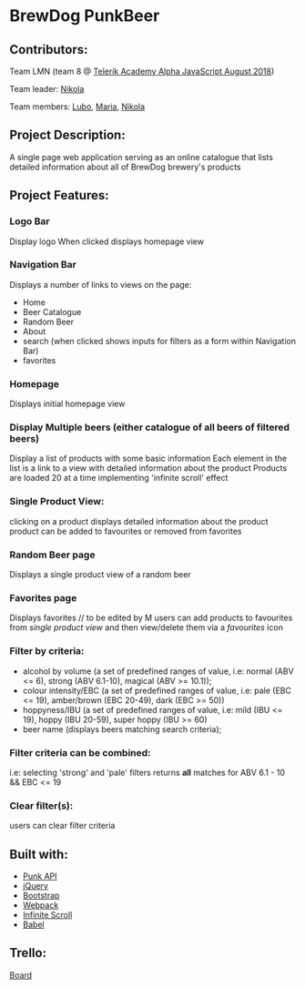 # BrewDog PunkBeer

## Contributors: 
Team LMN (team 8 @ [Telerik Academy Alpha JavaScript August 2018](https://gitlab.com/TelerikAcademy/alpha-js-aug-18))

Team leader: [Nikola](https://gitlab.com/nizlatinov)

Team members: [Lubo](https://my.telerikacademy.com/Users/Lubo777), [Maria](https://my.telerikacademy.com/Users/maria.marinova), [Nikola](https://my.telerikacademy.com/Users/nizlatinov)

## Project Description:
A single page web application serving as an online catalogue that lists detailed information about all of BrewDog brewery's products

## Project Features:
 ### Logo Bar
 Display logo
 When clicked displays homepage view
 
 ### Navigation Bar
 Displays a number of links to views on the page: 
 - Home
 - Beer Catalogue
 - Random Beer
 - About
 - search (when clicked shows inputs for filters as a form within Navigation Bar)
 - favorites
 
 ### Homepage 

 Displays initial homepage view
 
 ### Display Multiple beers (either catalogue of all beers of filtered beers)
 Display a list of products with some basic information
 Each element in the list is a link to a view with detailed information about the product
 Products are loaded 20 at a time implementing 'infinite scroll' effect
 
 ### Single Product View: 
 clicking on a product displays detailed information about the product
 product can be added to favourites or removed from favorites
 
 ### Random Beer page
 Displays a single product view of a random beer
 
 ### Favorites page
 
 Displays favorites // to be edited by M
 users can add products to favourites from *single product view* and then view/delete them via a *favourites* icon

 ### Filter by criteria:
 - alcohol by volume (a set of predefined ranges of value, i.e: normal (ABV <= 6), strong (ABV 6.1-10), magical (ABV >= 10.1));
 - colour intensity/EBC (a set of predefined ranges of value, i.e: pale (EBC <= 19), amber/brown (EBC 20-49), dark (EBC >= 50))
 - hoppyness/IBU (a set of predefined ranges of value, i.e: mild (IBU <= 19), hoppy (IBU 20-59), super hoppy (IBU >= 60)
 - beer name (displays beers matching search criteria);

 ### Filter criteria can be combined:
  i.e: selecting 'strong' and 'pale' filters returns **all** matches for ABV 6.1 - 10 && EBC <= 19

 ### Clear filter(s): 
 users can clear filter criteria



## Built with:
 - [Punk API](https://punkapi.com/documentation/v2)
 - [jQuery](https://jquery.com/)
 - [Bootstrap](http://getbootstrap.com/)
 - [Webpack](https://webpack.js.org/)
 - [Infinite Scroll](https://infinite-scroll.com)
 - [Babel](https://babeljs.io/)

## Trello:
[Board](https://trello.com/b/L5dDFDv1/brewdog-punkbeer)